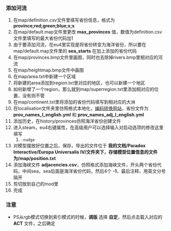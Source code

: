 ### 添加河流

1. 在map/definition.csv文件里填写省份信息，格式为 **province;red;green;blue;x;x**
2. 在map/default.map文件里更改 **max_provinces** 值，数值为definition.csv文件里填写的最大省份代码加1
3. 由于要添加河流，在eu4里实现是将省份转变为海洋省份，所以要在map/default.map文件里的 **sea_starts** 在加上添加的省份代码
4. 在map/provinces.bmp文件里画图，同时也去除掉rivers.bmp里相对应的河流
5. 在map/heightmap.bmp文件中画图
6. 在map/area.txt中新建一个区域
7. 将新建的area添加到region.txt里对应的地区，也可以新建一个地区
8. 如何新增了一个region，那么就到map/superregion.txt里添加相对应的位置，没有则不管
9. 在map/continent.txt里将添加的省份代码填写到相对应的大洲
10. 在localisation文件夹里仿照格式本地化，[编码转换网站](https://paratranz.cn/utilities/converter)，省份文件为 **prov_names_l_english.yml** 和 **prov_names_adj_l_english.yml**
11. 添加历史，在history/provinces仿照海洋省份创建文件
12. 进入steam，eu4右键属性，在高级用户可以选择输入对启动选项的修改这里填写 
    1.  `-nudge`
13. 对模型摆放好位置之后，保存，导出的文件位于 **我的文档/Paradox Interactive/Europa Universalis IV/文件夹下，存储模型位置信息的文件为/map/position.txt**
14. 添加海峡文件 **adjacencies.csv**，仿照格式添加海峡文件，开头两个省份代码，中间sea，sea后面是海洋省份代码，然后4个 **-1**，最后注释，用英文分号隔开
14. 剪切放到自己的mod里
15. 完成

### 注意
- PS从rgb模式切换到索引模式的时候，**调版** 选择 **自定**，然后点击载入对应的 **ACT** 文件，之后确定